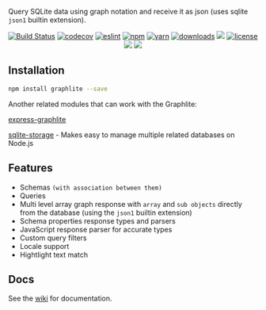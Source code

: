 Query SQLite data using graph notation and receive it as json (uses sqlite ```json1``` builtin extension).

<div align="center">

[![Build Status](https://img.shields.io/travis/com/ffrm/graphlite.svg?logo=travis)](https://travis-ci.com/ffrm/graphlite)
[![codecov](https://img.shields.io/codecov/c/github/ffrm/graphlite?logo=codecov)]()
[![eslint](https://img.shields.io/npm/dependency-version/graphlite/dev/eslint?logo=eslint)]()
[![npm](https://img.shields.io/npm/v/graphlite?label=npm&logo=npm)]()
[![yarn](https://img.shields.io/npm/v/graphlite?logo=yarn)]()
[![downloads](https://img.shields.io/npm/dm/graphlite?logo=npm)]()
[![](https://img.shields.io/github/contributors/ffrm/graphlite)]()
[![license](https://img.shields.io/github/license/ffrm/graphlite?logo=github)]()
[![](https://img.shields.io/github/last-commit/ffrm/graphlite?logo=github)]()
[![](https://img.shields.io/github/release-date/ffrm/graphlite?logo=github)]()

</div>

## Installation
```bash
npm install graphlite --save
```

Another related modules that can work with the Graphlite:

[express-graphlite](https://github.com/ffrm/express-graphlite)

[sqlite-storage](https://github.com/ffrm/sqlite-storage) - Makes easy to manage multiple related databases on Node.js

## Features
- Schemas ```(with association between them)```
- Queries
- Multi level array graph response with ```array``` and ```sub objects``` directly from the database (using the ```json1``` builtin extension)
- Schema properties response types and parsers
- JavaScript response parser for accurate types
- Custom query filters
- Locale support
- Hightlight text match

## Docs
See the [wiki](https://github.com/ffrm/graphlite/wiki) for documentation.
